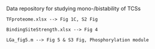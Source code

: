 Data repository for studying mono-/bistability of TCSs 

	TFproteome.xlsx --> Fig 1C, S2 Fig
	
	BindingSiteStrength.xlsx --> Fig 4
	
	LGa_fig5.m --> Fig 5 & S3 Fig, Phosphorylation module
	

